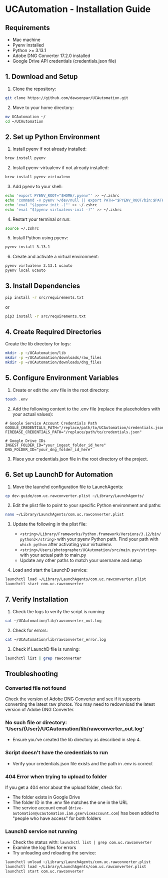 # UCAutomation - Installation Guide

## Requirements

- Mac machine
- Pyenv installed
- Python >= 3.13.1
- Adobe DNG Converter 17.2.0 installed
- Google Drive API credentials (credentials.json file)

## 1. Download and Setup

1. Clone the repository:

```bash
git clone https://github.com/dawsonpar/UCAutomation.git
```

2. Move to your home directory:

```bash
mv UCAutomation ~/
cd ~/UCAutomation
```

## 2. Set up Python Environment

1. Install pyenv if not already installed:

```bash
brew install pyenv
```

2. Install pyenv-virtualenv if not already installed:

```bash
brew install pyenv-virtualenv
```

3. Add pyenv to your shell:

```bash
echo 'export PYENV_ROOT="$HOME/.pyenv"' >> ~/.zshrc
echo 'command -v pyenv >/dev/null || export PATH="$PYENV_ROOT/bin:$PATH"' >> ~/.zshrc
echo 'eval "$(pyenv init -)"' >> ~/.zshrc
echo 'eval "$(pyenv virtualenv-init -)"' >> ~/.zshrc
```

4. Restart your terminal or run:

```bash
source ~/.zshrc
```

5. Install Python using pyenv:

```bash
pyenv install 3.13.1
```

6. Create and activate a virtual environment:

```bash
pyenv virtualenv 3.13.1 ucauto
pyenv local ucauto
```

## 3. Install Dependencies

```bash
pip install -r src/requirements.txt
```
or
```bash
pip3 install -r src/requirements.txt
```


## 4. Create Required Directories

Create the lib directory for logs:

```bash
mkdir -p ~/UCAutomation/lib
mkdir -p ~/UCAutomation/downloads/raw_files
mkdir -p ~/UCAutomation/downloads/dng_files
```

## 5. Configure Environment Variables

1. Create or edit the .env file in the root directory:

```bash
touch .env
```

2. Add the following content to the .env file (replace the placeholders with your actual values):

```
# Google Service Account Credentials Path
GOOGLE_CREDENTIALS_PATH="/replace/path/to/UCAutomation/credentials.json"
FIREBASE_CREDENTIALS_PATH="/replace/path/to/credentials.json"

# Google Drive IDs
INGEST_FOLDER_ID="your_ingest_folder_id_here"
DNG_FOLDER_ID="your_dng_folder_id_here"
```

3. Place your credentials.json file in the root directory of the project.

## 6. Set up LaunchD for Automation

1. Move the launchd configuration file to LaunchAgents:

```bash
cp dev-guide/com.uc.rawconverter.plist ~/Library/LaunchAgents/
```

2. Edit the plist file to point to your specific Python environment and paths:

```bash
nano ~/Library/LaunchAgents/com.uc.rawconverter.plist
```

3. Update the following in the plist file:

   - `<string>/Library/Frameworks/Python.framework/Versions/3.12/bin/python3</string>` with your pyenv Python path. Find your path with `which python` after activating your virtualenv.
   - `<string>/Users/photographer/UCAutomation/src/main.py</string>` with your actual path to main.py
   - Update any other paths to match your username and setup

4. Load and start the LaunchD service:

```bash
launchctl load ~/Library/LaunchAgents/com.uc.rawconverter.plist
launchctl start com.uc.rawconverter
```

## 7. Verify Installation

1. Check the logs to verify the script is running:

```bash
cat ~/UCAutomation/lib/rawconverter_out.log
```

2. Check for errors:

```bash
cat ~/UCAutomation/lib/rawconverter_error.log
```

3. Check if LaunchD file is running:

```bash
launchctl list | grep rawconverter
```

## Troubleshooting

### Converted file not found

Check the version of Adobe DNG Converter and see if it supports converting the latest raw photos. You may need to redownload the latest version of Adobe DNG Converter.

### No such file or directory: 'Users/{User}/UCAutomation/lib/rawconverter_out.log'

- Ensure you've created the lib directory as described in step 4.

### Script doesn't have the credentials to run

- Verify your credentials.json file exists and the path in .env is correct

### 404 Error when trying to upload to folder

If you get a 404 error about the upload folder, check for:

- The folder exists in Google Drive
- The folder ID in the .env file matches the one in the URL
- The service account email (`drive-automation@ucautomation.iam.gserviceaccount.com`) has been added to "people who have access" for both folders

### LaunchD service not running

- Check the status with: `launchctl list | grep com.uc.rawconverter`
- Examine the log files for errors
- Try unloading and reloading the service:

```bash
launchctl unload ~/Library/LaunchAgents/com.uc.rawconverter.plist
launchctl load ~/Library/LaunchAgents/com.uc.rawconverter.plist
launchctl start com.uc.rawconverter
```
